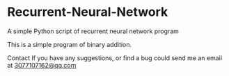 # Recurrent-Neural-Network
A simple Python script of recurrent neural network program

This is a simple program of binary addition.

Contact If you have any suggestions, or find a bug could send me an email at 3077107162@qq.com
